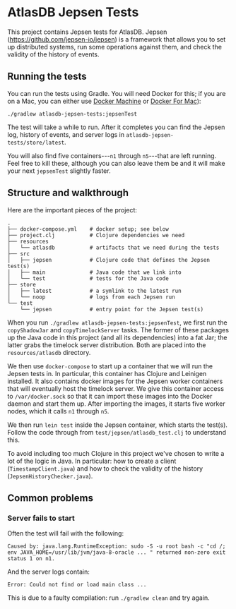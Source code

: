 # AtlasDB Jepsen Tests

This project contains Jepsen tests for AtlasDB. Jepsen (<https://github.com/jepsen-io/jepsen>) is a framework that allows you to set up distributed systems, run some operations against them, and check the validity of the history of events.

## Running the tests

You can run the tests using Gradle. You will need Docker for this; if you are on a Mac, you can either use [Docker Machine](https://docs.docker.com/machine/) or [Docker For Mac](https://docs.docker.com/engine/installation/mac/)):

```
./gradlew atlasdb-jepsen-tests:jepsenTest
```

The test will take a while to run. After it completes you can find the Jepsen log, history of events, and server logs in `atlasdb-jepsen-tests/store/latest`.

You will also find five containers---`n1` through `n5`---that are left running. Feel free to kill these, although you can also leave them be and it will make your next `jepsenTest` slightly faster.

## Structure and walkthrough

Here are the important pieces of the project:

```
.
├── docker-compose.yml    # docker setup; see below
├── project.clj           # Clojure dependencies we need
├── resources
│   └── atlasdb           # artifacts that we need during the tests
├── src
│   ├── jepsen            # Clojure code that defines the Jepsen test(s)
│   ├── main              # Java code that we link into
│   └── test              # tests for the Java code
├── store
│   ├── latest            # a symlink to the latest run
│   └── noop              # logs from each Jepsen run
└── test
    └── jepsen            # entry point for the Jepsen test(s)
```

When you run `./gradlew atlasdb-jepsen-tests:jepsenTest`, we first run the `copyShadowJar` and `copyTimelockServer` tasks. The former of these packages up the Java code in this project (and all its dependencies) into a fat Jar; the latter grabs the timelock server distribution. Both are placed into the `resources/atlasdb` directory.

We then use `docker-compose` to start up a container that we will run the Jepsen tests in. In particular, this container has Clojure and Leinigen installed. It also contains docker images for the Jepsen worker containers that will eventually host the timelock server. We give this container access to `/var/docker.sock` so that it can import these images into the Docker daemon and start them up. After importing the images, it starts five worker nodes, which it calls `n1` through `n5`.

We then run `lein test` inside the Jepsen container, which starts the test(s). Follow the code through from `test/jepsen/atlasdb_test.clj` to understand this.

To avoid including too much Clojure in this project we've chosen to write a lot of the logic in Java. In particular: how to create a client (`TimestampClient.java`) and how to check the validity of the history (`JepsenHistoryChecker.java`).

## Common problems

### Server fails to start

Often the test will fail with the following:

```
Caused by: java.lang.RuntimeException: sudo -S -u root bash -c "cd /; env JAVA_HOME=/usr/lib/jvm/java-8-oracle ... " returned non-zero exit status 1 on n1.
```

And the server logs contain:

```
Error: Could not find or load main class ...
```

This is due to a faulty compilation: run `./gradlew clean` and try again.
